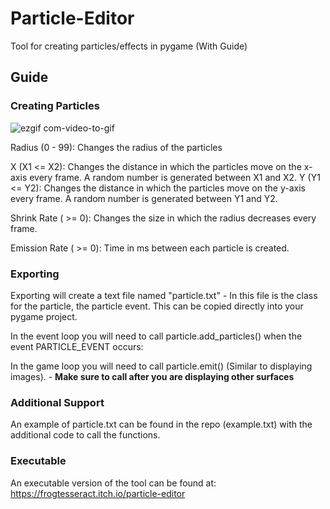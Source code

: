 # Particle-Editor
Tool for creating particles/effects in pygame (With Guide)

## Guide
### Creating Particles
![ezgif com-video-to-gif](https://github.com/FrogTesseract/Particle-Editor/assets/118939591/983016fd-7ea8-47b6-84b4-f11a3ec4a11f)


Radius (0 - 99): Changes the radius of the particles

X (X1 <= X2): Changes the distance in which the particles move on the x-axis every frame. A random number is generated between X1 and X2. 
Y (Y1 <= Y2): Changes the distance in which the particles move on the y-axis every frame. A random number is generated between Y1 and Y2. 

Shrink Rate ( >= 0): Changes the size in which the radius decreases every frame. 

Emission Rate ( >= 0): Time in ms between each particle is created.

### Exporting

Exporting will create a text file named "particle.txt" - In this file is the class for the particle, the particle event. This can be copied directly into your pygame project.

In the event loop you will need to call particle.add_particles() when the event PARTICLE_EVENT occurs:

In the game loop you will need to call particle.emit() (Similar to displaying images). - **Make sure to call after you are displaying other surfaces**

### Additional Support
An example of particle.txt can be found in the repo (example.txt) with the additional code to call the functions.

### Executable
An executable version of the tool can be found at: https://frogtesseract.itch.io/particle-editor





            













